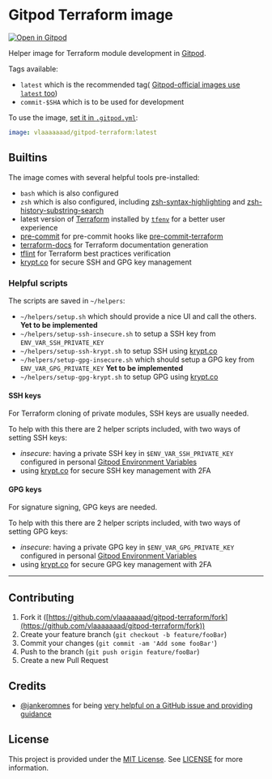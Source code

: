 # Gitpod Terraform image

[![Open in Gitpod](https://gitpod.io/button/open-in-gitpod.svg)](https://gitpod.io#https://github.com/Vlaaaaaaad/gitpod-terraform)

Helper image for Terraform module development in [Gitpod](https://gitpod.io).

Tags available:
- `latest` which is the recommended tag( [Gitpod-official images use `latest` too](https://hub.docker.com/r/gitpod/workspace-full/tags))
- `commit-$SHA` which is to be used for development

To use the image, [set it in `.gitpod.yml`](https://www.gitpod.io/docs/42_config_docker/):
```yaml
image: vlaaaaaaad/gitpod-terraform:latest
```

## Builtins

The image comes with several helpful tools pre-installed:
- `bash` which is also configured
- `zsh` which is also configured, including [zsh-syntax-highlighting](https://github.com/zsh-users/zsh-syntax-highlighting) and [zsh-history-substring-search](https://github.com/zsh-users/zsh-history-substring-search)
- latest version of [Terraform](https://www.terraform.io/) installed by [`tfenv`](https://github.com/tfutils/tfenv) for a better user experience
- [pre-commit](https://pre-commit.com) for pre-commit hooks like [pre-commit-terraform](https://github.com/antonbabenko/pre-commit-terraform)
- [terraform-docs](https://github.com/segmentio/terraform-docs) for Terraform documentation generation
- [tflint](https://github.com/wata727/tflint) for Terraform best practices verification
- [krypt.co](https://krypt.co) for secure SSH and GPG key management

### Helpful scripts

The scripts are saved in `~/helpers`:

- `~/helpers/setup.sh` which should provide a nice UI and call the others. **Yet to be implemented**
- `~/helpers/setup-ssh-insecure.sh` to setup a SSH key from `ENV_VAR_SSH_PRIVATE_KEY`
- `~/helpers/setup-ssh-krypt.sh` to setup SSH using [krypt.co](https://krypt.co)
- `~/helpers/setup-gpg-insecure.sh` which should setup a GPG key from `ENV_VAR_GPG_PRIVATE_KEY`  **Yet to be implemented**
- `~/helpers/setup-gpg-krypt.sh` to setup GPG using [krypt.co](https://krypt.co)

#### SSH keys

For Terraform cloning of private modules, SSH keys are usually needed.

To help with this there are 2 helper scripts included, with two ways of setting SSH keys:
- *insecure*: having a private SSH key in `$ENV_VAR_SSH_PRIVATE_KEY` configured in personal [Gitpod Environment Variables](https://www.gitpod.io/docs/47_environment_variables/)
- using [krypt.co](https://krypt.co) for secure SSH key management with 2FA

#### GPG keys

For signature signing, GPG keys are needed.

To help with this there are 2 helper scripts included, with two ways of setting GPG keys:
- *insecure*: having a private GPG key in `$ENV_VAR_GPG_PRIVATE_KEY` configured in personal [Gitpod Environment Variables](https://www.gitpod.io/docs/47_environment_variables/)
- using [krypt.co](https://krypt.co) for secure GPG key management with 2FA

---

## Contributing

1. Fork it ([https://github.com/vlaaaaaaad/gitpod-terraform/fork](https://github.com/vlaaaaaaad/gitpod-terraform/fork))
2. Create your feature branch (`git checkout -b feature/fooBar`)
3. Commit your changes (`git commit -am 'Add some fooBar'`)
4. Push to the branch (`git push origin feature/fooBar`)
5. Create a new Pull Request

## Credits

- [@jankeromnes](https://github.com/jankeromnes) for being [very helpful on a GitHub issue and providing guidance](https://github.com/gitpod-io/gitpod/issues/782)

## License

This project is provided under the [MIT License](https://github.com/vlaaaaaaad/gitpod-terraform/blob/master/LICENSE.md). See [LICENSE](https://github.com/vlaaaaaaad/gitpod-terraform/blob/master/LICENSE.md) for more information.
